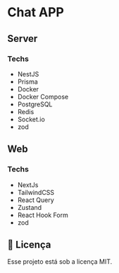 # Chat APP

## Server

### Techs

- NestJS
- Prisma
- Docker
- Docker Compose
- PostgreSQL
- Redis
- Socket.io
- zod

## Web

### Techs

- NextJs
- TailwindCSS
- React Query
- Zustand
- React Hook Form
- zod

## :memo: Licença

Esse projeto está sob a licença MIT.
